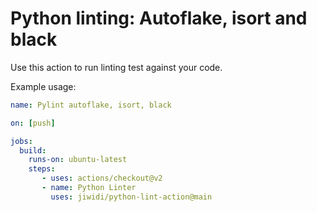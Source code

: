 # Python linting: Autoflake, isort and black

Use this action to run linting test against your code.

Example usage:

```yaml
name: Pylint autoflake, isort, black 

on: [push]

jobs:
  build:
    runs-on: ubuntu-latest
    steps:
       - uses: actions/checkout@v2
       - name: Python Linter
         uses: jiwidi/python-lint-action@main
```
